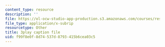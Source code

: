 ```yaml
---
content_type: resource
description: ''
file: https://ol-ocw-studio-app-production.s3.amazonaws.com/courses/res-6-012-introduction-to-probability-spring-2018/f99f8e0f8d74537d8793415b6cea03c5_N3I2ZLbh6zQ.vtt
file_type: application/x-subrip
resourcetype: Other
title: 3play caption file
uid: f99f8e0f-8d74-537d-8793-415b6cea03c5
---
```

